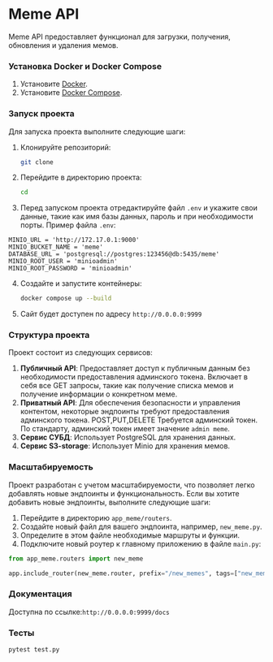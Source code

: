 # Meme API

Meme API предоставляет функционал для загрузки, получения, обновления и удаления мемов.

### Установка Docker и Docker Compose

1. Установите [Docker](https://docs.docker.com/get-docker/).
2. Установите [Docker Compose](https://docs.docker.com/compose/install/).

### Запуск проекта

Для запуска проекта выполните следующие шаги:

1. Клонируйте репозиторий:

    ```sh
    git clone 
    ```

2. Перейдите в директорию проекта:

    ```sh
    cd 
    ```
3. Перед запуском проекта отредактируйте файл `.env` и укажите свои данные, такие как имя базы данных, пароль и при необходимости порты. Пример файла `.env`:
```
MINIO_URL = 'http://172.17.0.1:9000'
MINIO_BUCKET_NAME = 'meme'
DATABASE_URL = 'postgresql://postgres:123456@db:5435/meme'
MINIO_ROOT_USER = 'minioadmin'
MINIO_ROOT_PASSWORD = 'minioadmin'
```

4. Создайте и запустите контейнеры:

    ```sh
    docker compose up --build
    ```
5. Сайт будет доступен по адресу `http://0.0.0.0:9999` 
### Структура проекта

Проект состоит из следующих сервисов:

1. **Публичный API**: Предоставляет доступ к публичным данным без необходимости предоставления админского токена. Включает в себя все GET запросы, такие как получение списка мемов и получение информации о конкретном меме.
2. **Приватный API**: Для обеспечения безопасности и управления контентом, некоторые эндпоинты требуют предоставления админского токена. POST,PUT,DELETE Требуется админский токен. По стандарту, админский токен имеет значение `admin meme`.
3. **Сервис СУБД**: Использует PostgreSQL для хранения данных.
4. **Сервис S3-storage**: Использует Minio для хранения мемов.

### Масштабируемость
Проект разработан с учетом масштабируемости, что позволяет легко добавлять новые эндпоинты и функциональность. Если вы хотите добавить новые эндпоинты, выполните следующие шаги:
1. Перейдите в директорию `app_meme/routers`.
2. Создайте новый файл для вашего эндпоинта, например, `new_meme.py`.
3. Определите в этом файле необходимые маршруты и функции.
4. Подключите новый роутер к главному приложению в файле `main.py`:
```python
from app_meme.routers import new_meme

app.include_router(new_meme.router, prefix="/new_memes", tags=["new_memes"])
  ```

### Документация
Доступна по ссылке:`http://0.0.0.0:9999/docs`
 
### Тесты
```sh
pytest test.py
```
